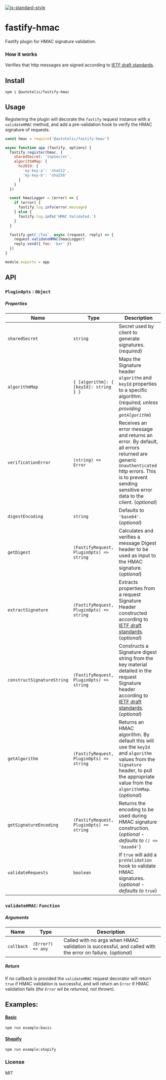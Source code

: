 [![js-standard-style](https://img.shields.io/badge/code%20style-standard-brightgreen.svg?style=flat)](http://standardjs.com/)

<!-- omit in toc -->
# fastify-hmac

Fastify plugin for HMAC signature validation.

### How it works

Verifies that http messages are signed according to [IETF draft standards][1].

## Install

```shell
npm i @autotelic/fastify-hmac
```

## Usage

Registering the plugin will decorate the `fastify` request instance with a `validateHMAC` method, and add a pre-validation hook to verify the HMAC signature of requests.

```js
const hmac = require('@autotelic/fastify-hmac')

async function app (fastify, options) {
  fastify.register(hmac, {
    sharedSecret: 'topSecret',
    algorithmMap: {
      hs2019: {
        'my-key-a': 'sha512',
        'my-key-b': 'sha256'
      }
    }
  })

  const hmacLogger = (error) => {
    if (error) {
      fastify.log.info(error.message)
    } else {
      fastify.log.info('HMAC Validated.')
    }
  }

  fastify.get('/foo', async (request, reply) => {
    request.validateHMAC(hmacLogger)
    reply.send({ foo: 'bar' })
  })
}

module.exports = app
```

## API

### `PluginOpts` : `Object`
##### Properties
| Name | Type | Description |
|------|------|-------------|
| `sharedSecret` | `string` | Secret used by client to generate signatures. (*required*) |
| `algorithmMap` | `{ [algorithm]: { [keyId]: string } }` | Maps the Signature header `algorithm` and `keyId` properties to a specific algorithm. (*required, unless providing `getAlgorithm`*) |
| `verificationError` | `(string) => Error` | Receives an error message and returns an error. By default, all errors returned are generic `Unauthenticated` http errors. This is to prevent sending sensitive error data to the client. (*optional*) |
| `digestEncoding` | `string` |Defaults to `'base64'`. (*optional*) |
| `getDigest` | `(FastifyRequest, PluginOpts) => string` | Calculates and verifies a message Digest header to be used as input to the HMAC signature. (*optional*) |
| `extractSignature` | `(FastifyRequest, PluginOpts) => string` | Extracts properties from a request Signature Header constructed according to [IETF draft standards][1]. (*optional*) |
| `constructSignatureString` | `(FastifyRequest, PluginOpts) => string` | Constructs a Signature digest string from the key material detailed in the request Signature header according to [IETF draft standards][1]. (*optional*) |
| `getAlgorithm` | `(FastifyRequest, PluginOpts) => string` | Returns an HMAC algorithm. By default this will use the `keyId` and `algorithm` values from the `Signature` header, to pull the appropriate value from the `algorithmMap`. (*optional*) |
| `getSignatureEncoding` | `(FastifyRequest, PluginOpts) => string` | Returns the encoding to be used during HMAC signature construction. (*optional - defaults to `() => 'base64'`*) |
| `validateRequests` | `boolean` | If `true` will add a `preValidation` hook to validate HMAC signatures. (*optional - defaults to `true`*) |

### `validateHMAC`: `Function`
##### Arguments
| Name | Type | Description |
|------|------|-------------|
| `callback` | `(Error?) => any` | Called with no args when HMAC validation is successful, and called with the error on failure. (*optional*) |

##### Return
If no callback is provided the `validateHMAC` request decorator will return `true` if HMAC validation is successful, and will return an `Error` if HMAC validation fails (*the `Error` wil be returned, not thrown*).

## Examples:

#### [Basic](./examples/basic.js)

```sh
npm run example:basic
```

#### [Shopify](./examples/shopify.js)

```sh
npm run example:shopify
```

### License

MIT

[1]: https://datatracker.ietf.org/doc/draft-ietf-httpbis-message-signatures/
